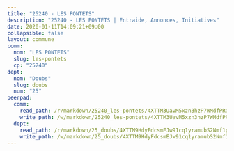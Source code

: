 ```yaml
---
title: "25240 - LES PONTETS"
description: "25240 - LES PONTETS | Entraide, Annonces, Initiatives"
date: 2020-01-11T14:09:21+09:00
collapsible: false
layout: commune
comm:
  nom: "LES PONTETS"
  slug: les-pontets
  cp: "25240"
dept:
  nom: "Doubs"
  slug: doubs
  num: "25"
peerpad:
  comm:
    read_path: /r/markdown/25240_les-pontets/4XTTM3UavM5xzn3hzP7WMdfPRaGAwTRXdESvG2k8TthiKqc5w
    write_path: /w/markdown/25240_les-pontets/4XTTM3UavM5xzn3hzP7WMdfPRaGAwTRXdESvG2k8TthiKqc5w-K3TgUeGMXnYvxd2t8PrwddfKBwXDgJax9GU1ucBHTgaC1PUMtsffbvM1YosXbUWQBMKnPyRicGZAqLg2vGjATkqQWG9MwCBJKSFjbN1ZwJUHtmYq6VKUcCb1rjLshyj7XaDM3GV7
  dept:
    read_path: /r/markdown/25_doubs/4XTTM9HdyFdcsmEJw91cq1yramubS2Nmf1ps2s84xcMxY74Zv
    write_path: /w/markdown/25_doubs/4XTTM9HdyFdcsmEJw91cq1yramubS2Nmf1ps2s84xcMxY74Zv-K3TgURza6A4QY75MscA2g52nUX9tjMQaHW9mgBSgyRKNNp3M6gkaXA9iDDtpbSx22mTSZbQLYS1izbwsznz8e9u5BERCmGKxZ379xV2nAaDe1bGyxrjytc7G1EcbGtknRFYQ1Lxp
---
```


